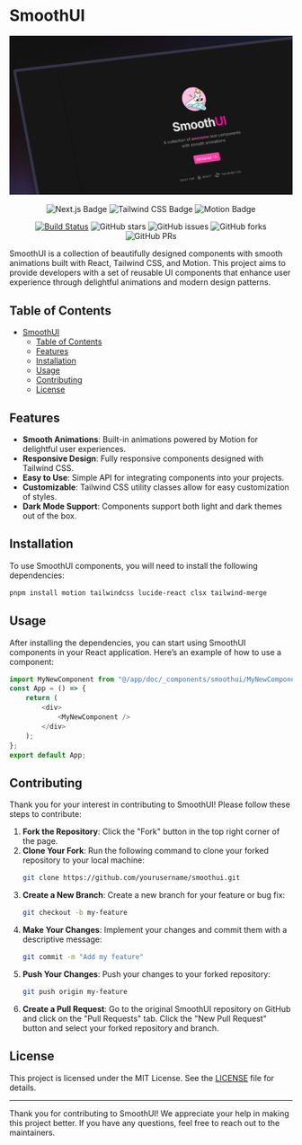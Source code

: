 # SmoothUI

![Screenshot of SmoothUI](/public/readme.png)

<div align="center">

![Next.js Badge](https://img.shields.io/badge/Next.js-000?logo=nextdotjs&logoColor=fff&style=flat)
![Tailwind CSS Badge](https://img.shields.io/badge/Tailwind%20CSS-06B6D4?logo=tailwindcss&logoColor=fff&style=flat)
![Motion Badge](https://img.shields.io/badge/Motion-ECD53F?style=flat)

[![Build Status](https://img.shields.io/endpoint.svg?url=https%3A%2F%2Factions-badge.atrox.dev%2Fpheralb%2Fsvgl%2Fbadge%3Fref%3Dmain&style=flat)](https://actions-badge.atrox.dev/educlopez/smoothui/goto?ref=main)
![GitHub stars](https://img.shields.io/github/stars/educlopez/smoothui)
![GitHub issues](https://img.shields.io/github/issues/educlopez/smoothui)
![GitHub forks](https://img.shields.io/github/forks/educlopez/smoothui)
![GitHub PRs](https://img.shields.io/github/issues-pr/educlopez/smoothui)

</div>
SmoothUI is a collection of beautifully designed components with smooth animations built with React, Tailwind CSS, and Motion. This project aims to provide developers with a set of reusable UI components that enhance user experience through delightful animations and modern design patterns.

## Table of Contents

- [SmoothUI](#smoothui)
  - [Table of Contents](#table-of-contents)
  - [Features](#features)
  - [Installation](#installation)
  - [Usage](#usage)
  - [Contributing](#contributing)
  - [License](#license)

## Features

- **Smooth Animations**: Built-in animations powered by Motion for delightful user experiences.
- **Responsive Design**: Fully responsive components designed with Tailwind CSS.
- **Easy to Use**: Simple API for integrating components into your projects.
- **Customizable**: Tailwind CSS utility classes allow for easy customization of styles.
- **Dark Mode Support**: Components support both light and dark themes out of the box.

## Installation

To use SmoothUI components, you will need to install the following dependencies:

```bash
pnpm install motion tailwindcss lucide-react clsx tailwind-merge
```

## Usage

After installing the dependencies, you can start using SmoothUI components in your React application. Here’s an example of how to use a component:

```typescript
import MyNewComponent from "@/app/doc/_components/smoothui/MyNewComponent";
const App = () => {
    return (
        <div>
            <MyNewComponent />
        </div>
    );
};
export default App;
```

## Contributing

Thank you for your interest in contributing to SmoothUI! Please follow these steps to contribute:

1. **Fork the Repository**: Click the "Fork" button in the top right corner of the page.
2. **Clone Your Fork**: Run the following command to clone your forked repository to your local machine:
   ```bash
   git clone https://github.com/yourusername/smoothui.git
   ```
3. **Create a New Branch**: Create a new branch for your feature or bug fix:
   ```bash
   git checkout -b my-feature
   ```
4. **Make Your Changes**: Implement your changes and commit them with a descriptive message:
   ```bash
   git commit -m "Add my feature"
   ```
5. **Push Your Changes**: Push your changes to your forked repository:
   ```bash
   git push origin my-feature
   ```
6. **Create a Pull Request**: Go to the original SmoothUI repository on GitHub and click on the "Pull Requests" tab. Click the "New Pull Request" button and select your forked repository and branch.

## License

This project is licensed under the MIT License. See the [LICENSE](LICENSE) file for details.

---

Thank you for contributing to SmoothUI! We appreciate your help in making this project better. If you have any questions, feel free to reach out to the maintainers.
